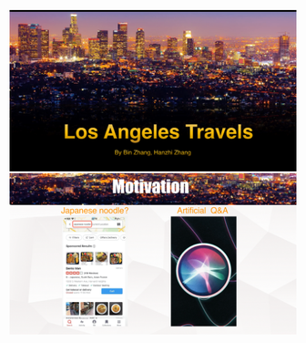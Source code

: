 ![image](https://github.com/Bin-Go2/LA-Travels/blob/master/image/DSCI558_pre-01.png)
![image](https://github.com/Bin-Go2/LA-Travels/blob/master/image/DSCI558_pre-02.png)
